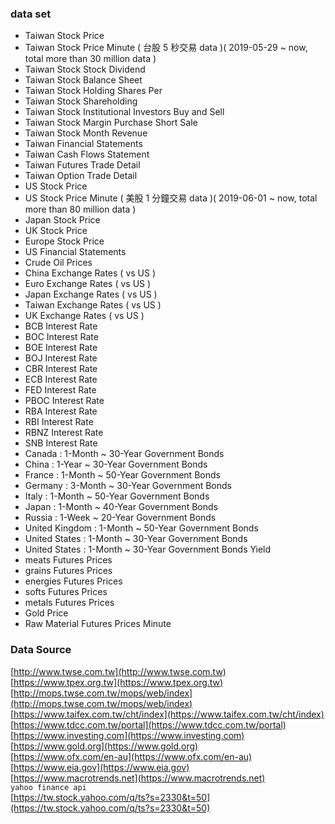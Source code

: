 ### data set

* Taiwan Stock Price
* Taiwan Stock Price Minute ( 台股 5 秒交易 data )( 2019-05-29 ~ now, total more than 30 million data )
* Taiwan Stock Stock Dividend
* Taiwan Stock Balance Sheet
* Taiwan Stock Holding Shares Per
* Taiwan Stock Shareholding
* Taiwan Stock Institutional Investors Buy and Sell
* Taiwan Stock Margin Purchase Short Sale
* Taiwan Stock Month Revenue
* Taiwan Financial Statements
* Taiwan Cash Flows Statement
* Taiwan Futures Trade Detail
* Taiwan Option Trade Detail
* US Stock Price
* US Stock Price Minute ( 美股 1 分鐘交易 data )( 2019-06-01 ~ now, total more than 80 million data )
* Japan Stock Price
* UK Stock Price
* Europe Stock Price
* US Financial Statements
* Crude Oil Prices
* China Exchange Rates ( vs US )
* Euro Exchange Rates ( vs US )
* Japan Exchange Rates ( vs US )
* Taiwan Exchange Rates ( vs US )
* UK Exchange Rates ( vs US )
* BCB Interest Rate
* BOC Interest Rate
* BOE Interest Rate
* BOJ Interest Rate
* CBR Interest Rate
* ECB Interest Rate
* FED Interest Rate
* PBOC Interest Rate
* RBA Interest Rate
* RBI Interest Rate
* RBNZ Interest Rate
* SNB Interest Rate
* Canada : 1-Month ~ 30-Year Government Bonds
* China : 1-Year ~ 30-Year Government Bonds
* France : 1-Month ~ 50-Year Government Bonds
* Germany : 3-Month ~ 30-Year Government Bonds
* Italy : 1-Month ~ 50-Year Government Bonds
* Japan : 1-Month ~ 40-Year Government Bonds
* Russia : 1-Week ~ 20-Year Government Bonds
* United Kingdom : 1-Month ~ 50-Year Government Bonds
* United States : 1-Month ~ 30-Year Government Bonds
* United States : 1-Month ~ 30-Year Government Bonds Yield
* meats Futures Prices
* grains Futures Prices
* energies Futures Prices
* softs Futures Prices
* metals Futures Prices
* Gold Price
* Raw Material Futures Prices Minute


### Data Source <br>
[http://www.twse.com.tw](http://www.twse.com.tw)<br>
[https://www.tpex.org.tw](https://www.tpex.org.tw)<br>
[http://mops.twse.com.tw/mops/web/index](http://mops.twse.com.tw/mops/web/index)<br>
[https://www.taifex.com.tw/cht/index](https://www.taifex.com.tw/cht/index)<br>
[https://www.tdcc.com.tw/portal](https://www.tdcc.com.tw/portal)<br>
[https://www.investing.com](https://www.investing.com)<br>
[https://www.gold.org](https://www.gold.org)<br>
[https://www.ofx.com/en-au](https://www.ofx.com/en-au)<br>
[https://www.eia.gov](https://www.eia.gov)<br>
[https://www.macrotrends.net](https://www.macrotrends.net)<br>
`yahoo finance api`<br>
[https://tw.stock.yahoo.com/q/ts?s=2330&t=50](https://tw.stock.yahoo.com/q/ts?s=2330&t=50)<br>

